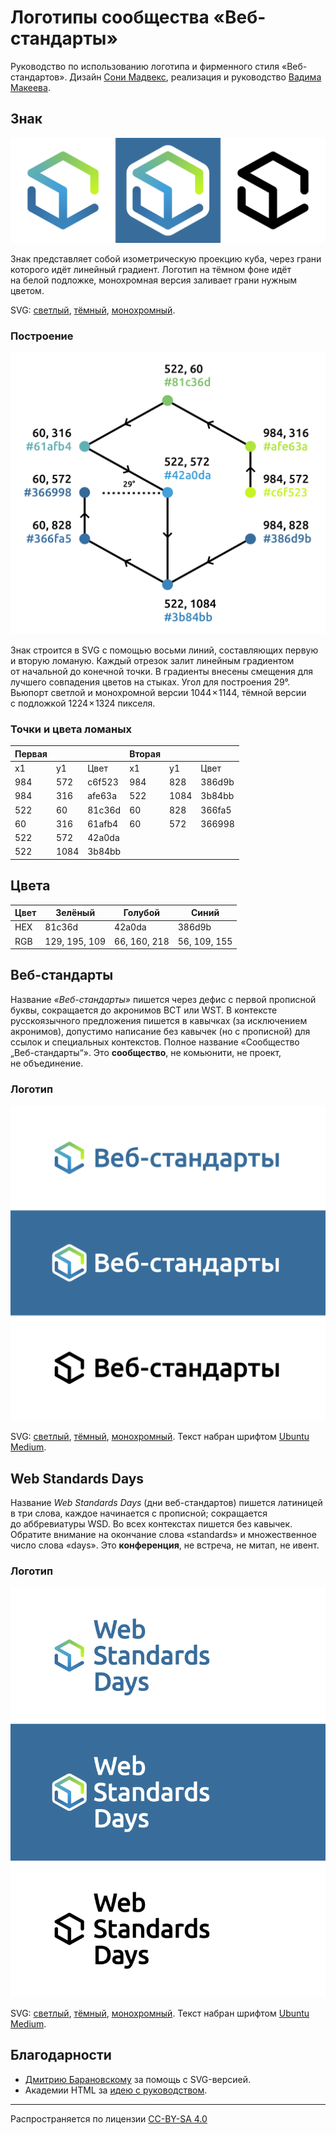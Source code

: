 # Логотипы сообщества «Веб-стандарты»

Руководство по использованию логотипа и фирменного стиля «Веб-стандартов». Дизайн [Сони Мадвекс](https://www.behance.net/mudvex), реализация и руководство [Вадима Макеева](https://github.com/pepelsbey).

## Знак

![Знак на разных фонах](pictures/logos.png)

Знак представляет собой изометрическую проекцию куба, через грани которого идёт линейный градиент. Логотип на тёмном фоне идёт на белой подложке, монохромная версия заливает грани нужным цветом.

SVG: [светлый](logo/light.svg), [тёмный](logo/dark.svg), [монохромный](logo/mono.svg).

### Построение

![Схема построения знака](pictures/scheme.png)

Знак строится в SVG с помощью восьми линий, составляющих первую и вторую ломаную. Каждый отрезок залит линейным градиентом от начальной до конечной точки. В градиенты внесены смещения для лучшего совпадения цветов на стыках. Угол для построения 29°. Вьюпорт светлой и монохромной версии 1044 × 1144, тёмной версии с подложкой 1224 × 1324 пикселя.

### Точки и цвета ломаных

| Первая |      |        | Вторая |      |        |
|--------|------|--------|--------|------|--------|
| x1     | y1   | Цвет   | x1     | y1   | Цвет   |
| 984    | 572  | c6f523 | 984    | 828  | 386d9b |
| 984    | 316  | afe63a | 522    | 1084 | 3b84bb |
| 522    | 60   | 81c36d | 60     | 828  | 366fa5 |
| 60     | 316  | 61afb4 | 60     | 572  | 366998 |
| 522    | 572  | 42a0da |        |      |        |
| 522    | 1084 | 3b84bb |        |      |        |

## Цвета

| Цвет | Зелёный       | Голубой      | Синий        |
|------|---------------|--------------|--------------|
| HEX  | 81c36d        | 42a0da       | 386d9b       |
| RGB  | 129, 195, 109 | 66, 160, 218 | 56, 109, 155 |

## Веб-стандарты

Название _«Веб-стандарты»_ пишется через дефис с первой прописной буквы, сокращается до акронимов ВСТ или WST. В контексте русскоязычного предложения пишется в кавычках (за исключением акронимов), допустимо написание без кавычек (но с прописной) для ссылок и специальных контекстов. Полное название «Сообщество „Веб-стандарты“». Это **сообщество**, не комьюнити, не проект, не объединение.

### Логотип

![Логотип ВСТ на разных фонах](pictures/wst.png)

SVG: [светлый](wst/light.svg), [тёмный](wst/dark.svg), [монохромный](wst/mono.svg). Текст набран шрифтом [Ubuntu Medium](http://font.ubuntu.com/#charset-medium).

## Web Standards Days

Название _Web Standards Days_ (дни веб-стандартов) пишется латиницей в три слова, каждое начинается с прописной; сокращается до аббревиатуры WSD. Во всех контекстах пишется без кавычек. Обратите внимание на окончание слова «standards» и множественное число слова «days». Это **конференция**, не встреча, не митап, не ивент.

### Логотип

![Логотип WSD на разных фонах](pictures/wsd.png)

SVG: [светлый](wsd/light.svg), [тёмный](wsd/dark.svg), [монохромный](wsd/mono.svg). Текст набран шрифтом [Ubuntu Medium](http://font.ubuntu.com/#charset-medium).

## Благодарности

- [Дмитрию Барановскому](https://github.com/DmitryBaranovskiy) за помощь с SVG-версией.
- Академии HTML за [идею с руководством](https://github.com/htmlacademy/logo).

---
Распространяется по лицензии [CC-BY-SA 4.0](https://creativecommons.org/licenses/by-sa/4.0/deed.ru)
